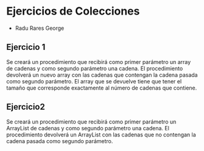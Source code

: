 # Ejercicios de Colecciones
 
- Radu Rares George

## Ejercicio 1

Se creará un procedimiento que recibirá como primer parámetro un array de cadenas y como segundo parámetro
una cadena.
El procedimiento devolverá un nuevo array con las cadenas que contengan la cadena pasada como segundo
parámetro.
El array que se devuelve tiene que tener el tamaño que corresponde exactamente al número de cadenas que
contiene.

## Ejercicio2
Se creará un procedimiento que recibirá como primer parámetro un ArrayList de cadenas y como segundo
parámetro una cadena.
El procedimiento devolverá un ArrayList con las cadenas que no contengan la cadena pasada como segundo
parámetro.

